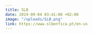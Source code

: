 ```yaml
---
title: SLB
date: 2019-09-04 03:41:00 +02:00
image: "/uploads/SLB.png"
link: https://www.slbenfica.pt/en-us
---
```


